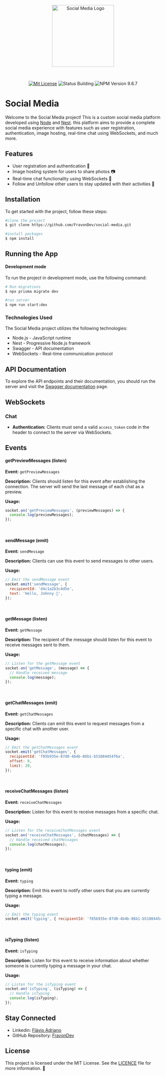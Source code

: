 <p align="center">
  <img src="https://raw.githubusercontent.com/FravonDev/social-media-frontend/develop/src/assets/logo.png" width="200" alt="Social Media Logo" />
</p>
<br>
<p align="center">
<a href="./LICENSE" target="_blank"><img src="https://img.shields.io/badge/license-MIT-success" alt="Mit License" /></a>
<img src="https://img.shields.io/badge/status-building-blueviolet" alt="Status Building" />
<img src="https://img.shields.io/badge/npm-v9.6.7-blue.svg" alt="NPM Version 9.6.7" />
</p>

# Social Media

Welcome to the Social Media project! This is a custom social media platform developed using [Node](https://nodejs.org/) and [Nest](https://nestjs.com). this platform aims to provide a complete social media experience with features such as user registration, authentication, image hosting, real-time chat using WebSockets, and much more.

## Features

- User registration and authentication 🔐
- Image hosting system for users to share photos 📷
- Real-time chat functionality using WebSockets 💬
- Follow and Unfollow other users to stay updated with their activities 👥

## Installation

To get started with the project, follow these steps:

```bash
#clone the project
$ git clone https://github.com/FravonDev/social-media.git

#install packages
$ npm install

```

## Running the App

#### Development mode

To run the project in development mode, use the following command:

```bash
# Run migrations
$ npx prisma migrate dev

#run server
$ npm run start:dev
```

### Technologies Used

The Social Media project utilizes the following technologies:

- Node.js - JavaScript runtime
- Nest - Progressive Node.js framework
- Swagger - API documentation
- WebSockets - Real-time communication protocol

## API Documentation

To explore the API endpoints and their documentation, you should run the server and visit the [Swagger documentation](http://localhost:3000/api#/api-docs) page.

## WebSockets

### Chat

- **Authentication:** Clients must send a valid `access_token` code in the header to connect to the server via WebSockets.

## Events

#### getPreviewMessages (listen)

**Event:** `getPreviewMessages`

**Description:** Clients should listen for this event after establishing the connection. The server will send the last message of each chat as a preview.

**Usage:**

```javascript
socket.on('getPreviewMessages', (previewMessages) => {
  console.log(previewMessages);
});
```

<br>

#### sendMessage (emit)

**Event:** `sendMessage`

**Description:** Clients can use this event to send messages to other users.

**Usage:**

```javascript
// Emit the sendMessage event
socket.emit('sendMessage', {
  recipientId: 'd4c1a2b3c4d5e',
  text: 'Hello, Johnny 👋',
});
```

<br>

#### getMessage (listen)

**Event:** `getMessage`

**Description:** The recipient of the message should listen for this event to receive messages sent to them.

**Usage:**

```javascript
// Listen for the getMessage event
socket.on('getMessage', (message) => {
  // Handle received message
  console.log(message);
});
```

<br>

#### getChatMessages (emit)

**Event:** `getChatMessages`

**Description:** Clients can emit this event to request messages from a specific chat with another user.

**Usage:**

```javascript
// Emit the getChatMessages event
socket.emit('getChatMessages', {
  recipientId: 'f85b935e-87d0-4b4b-86b1-b51084454f6a',
  offset: 0,
  limit: 20,
});
```

<br>

#### receiveChatMessages (listen)

**Event:** `receiveChatMessages`

**Description:** Listen for this event to receive messages from a specific chat.

**Usage:**

```javascript
// Listen for the receiveChatMessages event
socket.on('receiveChatMessages', (chatMessages) => {
  // Handle received chatMessages
  console.log(chatMessages);
});
```

<br>

#### typing (emit)

**Event:** `typing`

**Description:** Emit this event to notify other users that you are currently typing a message.

**Usage:**

```javascript
// Emit the typing event
socket.emit('typing', { recipientId: 'f85b935e-87d0-4b4b-86b1-b51084454f6a' });
```

<br>

#### isTyping (listen)

**Event:** `isTyping`

**Description:** Listen for this event to receive information about whether someone is currently typing a message in your chat.

**Usage:**

```javascript
// Listen for the isTyping event
socket.on('isTyping', (isTyping) => {
  // Handle isTyping
  console.log(isTyping);
});
```

## Stay Connected

- Linkedin: [Flávio Adriano](https://www.linkedin.com/in/flavioadriano/)
- GitHub Repository: [FravonDev](https://github.com/FravonDev)

## License

This project is licensed under the MIT License. See the [LICENCE](./LICENSE) file for more information. 📜
